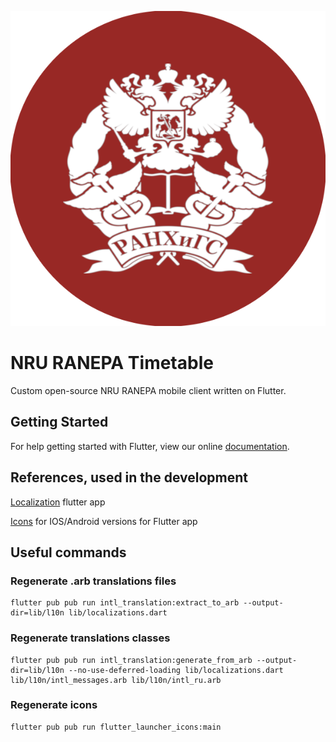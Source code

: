 ![RANEPA Logo](assets/images/icon.png?raw=true "")

# NRU RANEPA Timetable

Custom open-source NRU RANEPA mobile client written on Flutter.

## Getting Started

For help getting started with Flutter, view our online [documentation](https://flutter.io/).

## References, used in the development

[Localization](https://proandroiddev.com/flutter-localization-step-by-step-30f95d06018d) flutter app

[Icons](https://pub.dartlang.org/packages/flutter_launcher_icons#-installing-tab-) for IOS/Android versions for Flutter app

## Useful commands

### Regenerate .arb translations files
```Shell
flutter pub pub run intl_translation:extract_to_arb --output-dir=lib/l10n lib/localizations.dart
```

### Regenerate translations classes
```Shell
flutter pub pub run intl_translation:generate_from_arb --output-dir=lib/l10n --no-use-deferred-loading lib/localizations.dart lib/l10n/intl_messages.arb lib/l10n/intl_ru.arb
```

### Regenerate icons
```Shell
flutter pub pub run flutter_launcher_icons:main
```